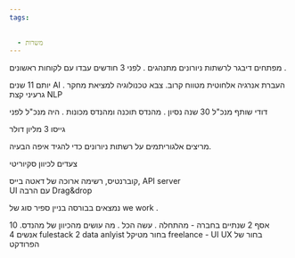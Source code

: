 ```yaml
---
tags:
  
  
  - משרות
---
```


מפתחים דיבגר לרשתות ניורונים מתנהגים . 
לפני 3 חודשים עבדו עם לקוחות ראשונים . 

יותם 11 שנים AI . 
העברת אנרגיה אלחוטית מטווח קרוב.
צבא טכנולוגיה למציאת 
מחקר גרעיני 
קצת NLP 

דודי שותף מנכ"ל 30 שנה נסיון . מהנדס תוכנה ומהנדס מכונות . היה מנכ"ל לפני 

גייסו 3 מליון דולר


מריצים אלגוריתמים על רשתות ניורונים כדי להגיד איפה הבעיה. 

צעדים לכיוון סקיוריטי 

קוברנטיס, רשימה ארוכה של דאטה בייס, 
API server  
UI עם הרבה Drag&drop

נמצאים בבורסה בניין ספיר סוג של we work .

אסף 2 שנתיים בחברה - מהתחלה . עשה הכל . 
מה עושים מהכיוון של מהנדס. 
10 אנשים 
4 fulestack
2 data anlyist
בחור מטיקל 
freelance - UI UX בחור של הפרודקט 


 